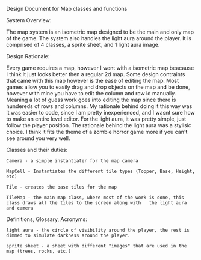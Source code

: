 
Design Document for Map classes and functions


System Overview: 
	
The map system is an isometric map designed to be the main and only map of the game. The system also handles the light aura around the player. It is comprised of 4 classes, a sprite sheet, and 1 light aura image.
	
Design Rationale:
	
Every game requires a map, however I went with a isometric map beacause I think it just looks better then a regular 2d map. Some design contraints that came with this map however is the ease of editing the map. Most games allow you to easily drag and drop objects on the map and be done, however with mine you have to edit the column and row id manually. Meaning a lot of guess work goes into editing the map since there is hundereds of rows and columns. My rationale behind doing it this way was it was easier to code, since I am pretty inexperienced, and I wasnt sure how to make an entire level editor. For the light aura, it was pretty simple, just follow the player position. The rationale behind the light aura was a stylisic choice. I think it fits the theme of a zombie horror game more if you can't see around you very well. 

Classes and their duties: 

 	Camera - a simple instantiater for the map camera 
 
	MapCell - Instantiates the different tile types (Topper, Base, Height, etc)
 
 	Tile - creates the base tiles for the map
 
 	TileMap - the main map class, where most of the work is done, this class draws all the tiles to the screen along with 	the light aura and camera 

Definitions, Glossary, Acronyms:

	light aura - the circle of visibility around the player, the rest is dimmed to simulate darkness around the player. 

	sprite sheet - a sheet with different "images" that are used in the map (trees, rocks, etc.)

